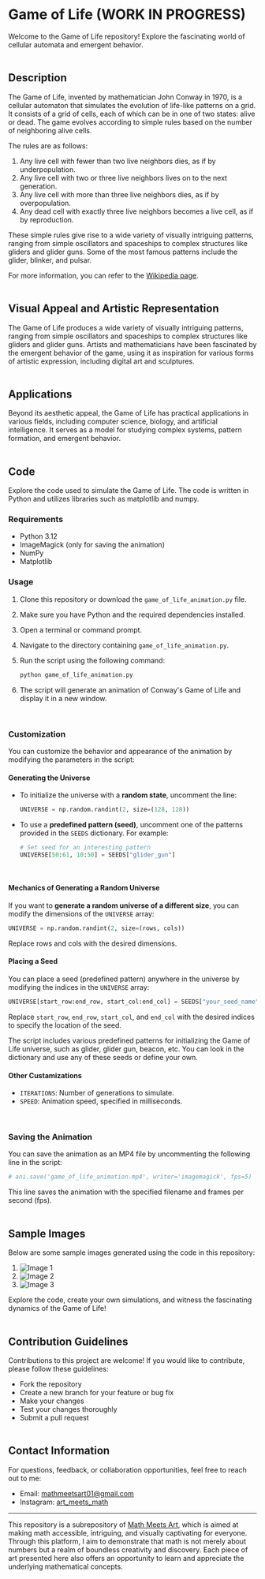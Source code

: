 # Game of Life (WORK IN PROGRESS)

Welcome to the Game of Life repository! Explore the fascinating world of cellular automata and emergent behavior.
<br/><br/>

## Description

The Game of Life, invented by mathematician John Conway in 1970, is a cellular automaton that simulates the evolution of life-like patterns on a grid. It consists of a grid of cells, each of which can be in one of two states: alive or dead. The game evolves according to simple rules based on the number of neighboring alive cells.

The rules are as follows:
1. Any live cell with fewer than two live neighbors dies, as if by underpopulation.
2. Any live cell with two or three live neighbors lives on to the next generation.
3. Any live cell with more than three live neighbors dies, as if by overpopulation.
4. Any dead cell with exactly three live neighbors becomes a live cell, as if by reproduction.

These simple rules give rise to a wide variety of visually intriguing patterns, ranging from simple oscillators and spaceships to complex structures like gliders and glider guns. Some of the most famous patterns include the glider, blinker, and pulsar.

For more information, you can refer to the [Wikipedia page](https://en.wikipedia.org/wiki/Conway%27s_Game_of_Life).
<br/><br/>

## Visual Appeal and Artistic Representation

The Game of Life produces a wide variety of visually intriguing patterns, ranging from simple oscillators and spaceships to complex structures like gliders and glider guns. Artists and mathematicians have been fascinated by the emergent behavior of the game, using it as inspiration for various forms of artistic expression, including digital art and sculptures.
<br/><br/>

## Applications

Beyond its aesthetic appeal, the Game of Life has practical applications in various fields, including computer science, biology, and artificial intelligence. It serves as a model for studying complex systems, pattern formation, and emergent behavior.
<br/><br/>

## Code

Explore the code used to simulate the Game of Life. The code is written in Python and utilizes libraries such as matplotlib and numpy.

### Requirements

- Python 3.12
- ImageMagick (only for saving the animation)
- NumPy
- Matplotlib

### Usage

1. Clone this repository or download the `game_of_life_animation.py` file.
2. Make sure you have Python and the required dependencies installed.
3. Open a terminal or command prompt.
4. Navigate to the directory containing `game_of_life_animation.py`.
5. Run the script using the following command:

    ```bash
    python game_of_life_animation.py
    ```

6. The script will generate an animation of Conway's Game of Life and display it in a new window.
<br/>

### Customization

You can customize the behavior and appearance of the animation by modifying the parameters in the script:
<br/>

#### Generating the Universe

- To initialize the universe with a **random state**, uncomment the line:

    ```python
    UNIVERSE = np.random.randint(2, size=(128, 128))
    ```

- To use a **predefined pattern (seed)**, uncomment one of the patterns provided in the `SEEDS` dictionary. For example:

    ```python
    # Set seed for an interesting pattern
    UNIVERSE[50:61, 10:50] = SEEDS["glider_gun"]
    ```
<br/>

#### Mechanics of Generating a Random Universe

If you want to **generate a random universe of a different size**, you can modify the dimensions of the `UNIVERSE` array:

```python
UNIVERSE = np.random.randint(2, size=(rows, cols))
```
Replace rows and cols with the desired dimensions.
<br/>

#### Placing a Seed

You can place a seed (predefined pattern) anywhere in the universe by modifying the indices in the `UNIVERSE` array:

```python
UNIVERSE[start_row:end_row, start_col:end_col] = SEEDS["your_seed_name"]
```
Replace `start_row`, `end_row`, `start_col`, and `end_col` with the desired indices to specify the location of the seed.

The script includes various predefined patterns for initializing the Game of Life universe, such as glider, glider gun, beacon, etc. You can look in the dictionary and use any of these seeds or define your own.
<br/>

#### Other Custamizations

- `ITERATIONS`: Number of generations to simulate.
- `SPEED`: Animation speed, specified in milliseconds.
<br/>

### Saving the Animation

You can save the animation as an MP4 file by uncommenting the following line in the script:

```python
# ani.save('game_of_life_animation.mp4', writer='imagemagick', fps=5)
```
This line saves the animation with the specified filename and frames per second (fps).
<br/><br/>

## Sample Images

Below are some sample images generated using the code in this repository:

1. ![Image 1](image1.png)
2. ![Image 2](image2.png)
3. ![Image 3](image3.png)

Explore the code, create your own simulations, and witness the fascinating dynamics of the Game of Life!
<br/><br/>

## Contribution Guidelines

Contributions to this project are welcome! If you would like to contribute, please follow these guidelines:
- Fork the repository
- Create a new branch for your feature or bug fix
- Make your changes
- Test your changes thoroughly
- Submit a pull request
<br/><br/>

## Contact Information

For questions, feedback, or collaboration opportunities, feel free to reach out to me:
- Email: mathmeetsart01@gmail.com
- Instagram: [art_meets_math](https://www.instagram.com/art_meets_math/)

---

This repository is a subrepository of [Math Meets Art](https://www.instagram.com/art_meets_math/), which is aimed at making math accessible, intriguing, and visually captivating for everyone. Through this platform, I aim to demonstrate that math is not merely about numbers but a realm of boundless creativity and discovery. Each piece of art presented here also offers an opportunity to learn and appreciate the underlying mathematical concepts.
